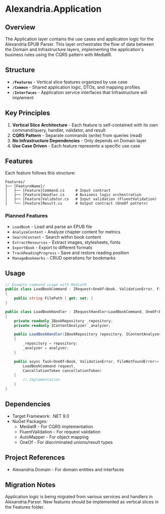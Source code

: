 # Alexandria.Application

## Overview
The Application layer contains the use cases and application logic for the Alexandria EPUB Parser. This layer orchestrates the flow of data between the Domain and Infrastructure layers, implementing the application's business rules using the CQRS pattern with MediatR.

## Structure

- **`/Features`** - Vertical slice features organized by use case
- **`/Common`** - Shared application logic, DTOs, and mapping profiles
- **`/Interfaces`** - Application service interfaces that Infrastructure will implement

## Key Principles

1. **Vertical Slice Architecture** - Each feature is self-contained with its own command/query, handler, validator, and result
2. **CQRS Pattern** - Separate commands (write) from queries (read)
3. **No Infrastructure Dependencies** - Only depends on Domain layer
4. **Use Case Driven** - Each feature represents a specific use case

## Features

Each feature follows this structure:
```
Features/
├── [FeatureName]/
│   ├── [Feature]Command.cs     # Input contract
│   ├── [Feature]Handler.cs     # Business logic orchestration
│   ├── [Feature]Validator.cs   # Input validation (FluentValidation)
│   └── [Feature]Result.cs      # Output contract (OneOf pattern)
```

### Planned Features

- `LoadBook` - Load and parse an EPUB file
- `AnalyzeContent` - Analyze chapter content for metrics
- `SearchContent` - Search within book content
- `ExtractResources` - Extract images, stylesheets, fonts
- `ExportBook` - Export to different formats
- `TrackReadingProgress` - Save and restore reading position
- `ManageBookmarks` - CRUD operations for bookmarks

## Usage

```csharp
// Example command usage with MediatR
public class LoadBookCommand : IRequest<OneOf<Book, ValidationError, FileNotFoundError>>
{
    public string FilePath { get; set; }
}

public class LoadBookHandler : IRequestHandler<LoadBookCommand, OneOf<Book, ValidationError, FileNotFoundError>>
{
    private readonly IBookRepository _repository;
    private readonly IContentAnalyzer _analyzer;

    public LoadBookHandler(IBookRepository repository, IContentAnalyzer analyzer)
    {
        _repository = repository;
        _analyzer = analyzer;
    }

    public async Task<OneOf<Book, ValidationError, FileNotFoundError>> Handle(
        LoadBookCommand request,
        CancellationToken cancellationToken)
    {
        // Implementation
    }
}
```

## Dependencies

- Target Framework: .NET 9.0
- NuGet Packages:
  - MediatR - For CQRS implementation
  - FluentValidation - For request validation
  - AutoMapper - For object mapping
  - OneOf - For discriminated unions/result types

## Project References

- Alexandria.Domain - For domain entities and interfaces

## Migration Notes

Application logic is being migrated from various services and handlers in Alexandria.Parser. New features should be implemented as vertical slices in the Features folder.